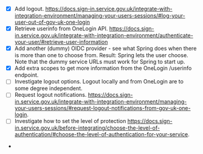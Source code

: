 - [X] Add logout.  https://docs.sign-in.service.gov.uk/integrate-with-integration-environment/managing-your-users-sessions/#log-your-user-out-of-gov-uk-one-login
- [X] Retrieve userinfo from OneLogin API.  https://docs.sign-in.service.gov.uk/integrate-with-integration-environment/authenticate-your-user/#retrieve-user-information
- [X] Add another (dummy) OIDC provider - see what Spring does when there is more than one to choose from.
      Result: Spring lets the user choose.  Note that the dummy service URLs must work for Spring to start up.
- [X] Add extra scopes to get more information from the OneLogin /userinfo endpoint.
- [ ] Investigate logout options.  Logout locally and from OneLogin are to some degree independent.
- [ ] Request logout notifications.  https://docs.sign-in.service.gov.uk/integrate-with-integration-environment/managing-your-users-sessions/#request-logout-notifications-from-gov-uk-one-login.
- [ ] Investigate how to set the level of protection https://docs.sign-in.service.gov.uk/before-integrating/choose-the-level-of-authentication/#choose-the-level-of-authentication-for-your-service.
- 